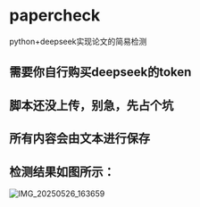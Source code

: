 # papercheck  
python+deepseek实现论文的简易检测  
## 需要你自行购买deepseek的token  
## 脚本还没上传，别急，先占个坑  
## 所有内容会由文本进行保存
## 检测结果如图所示：
![IMG_20250526_163659](https://github.com/user-attachments/assets/1c2dfc21-926d-419c-8566-950ad962121f)

